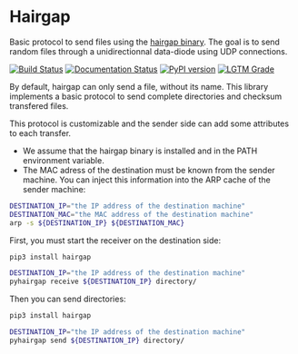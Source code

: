 Hairgap
=======

Basic protocol to send files using the [hairgap binary](https://github.com/cea-sec/hairgap).
The goal is to send random files through a unidirectionnal data-diode using UDP connections.

[![Build Status](https://travis-ci.org/d9pouces/hairgap.svg?branch=master)](https://travis-ci.org/d9pouces/hairgap)
[![Documentation Status](https://readthedocs.org/projects/hairgap/badge/?version=latest)](https://hairgap.readthedocs.io/en/latest/?badge=latest)
[![PyPI version](https://badge.fury.io/py/hairgap.svg)](https://pypi.org/project/hairgap/)
[![LGTM Grade](https://img.shields.io/lgtm/grade/python/github/d9pouces/hairgap)](https://lgtm.com/projects/g/d9pouces/hairgap/?mode=list)

By default, hairgap can only send a file, without its name. This library implements a basic protocol to send complete directories
and checksum transfered files. 

This protocol is customizable and the sender side can add some attributes to each transfer.


* We assume that the hairgap binary is installed and in the PATH environment variable.
* The MAC adress of the destination must be known from the sender machine. You can inject this information into the ARP cache of the sender machine: 

```bash
DESTINATION_IP="the IP address of the destination machine"
DESTINATION_MAC="the MAC address of the destination machine"
arp -s ${DESTINATION_IP} ${DESTINATION_MAC}
```
First, you must start the receiver on the destination side:
```bash
pip3 install hairgap

DESTINATION_IP="the IP address of the destination machine"
pyhairgap receive ${DESTINATION_IP} directory/

```

Then you can send directories:
```bash
pip3 install hairgap

DESTINATION_IP="the IP address of the destination machine"
pyhairgap send ${DESTINATION_IP} directory/

```

